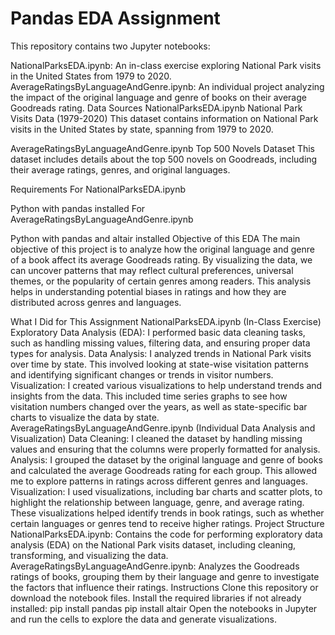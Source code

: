 # Pandas EDA Assignment

This repository contains two Jupyter notebooks:

NationalParksEDA.ipynb: An in-class exercise exploring National Park visits in the United States from 1979 to 2020.
AverageRatingsByLanguageAndGenre.ipynb: An individual project analyzing the impact of the original language and genre of books on their average Goodreads rating.
Data Sources
NationalParksEDA.ipynb
National Park Visits Data (1979-2020)
This dataset contains information on National Park visits in the United States by state, spanning from 1979 to 2020.

AverageRatingsByLanguageAndGenre.ipynb
Top 500 Novels Dataset
This dataset includes details about the top 500 novels on Goodreads, including their average ratings, genres, and original languages.

Requirements
For NationalParksEDA.ipynb

Python with pandas installed
For AverageRatingsByLanguageAndGenre.ipynb

Python with pandas and altair installed
Objective of this EDA
The main objective of this project is to analyze how the original language and genre of a book affect its average Goodreads rating. By visualizing the data, we can uncover patterns that may reflect cultural preferences, universal themes, or the popularity of certain genres among readers. This analysis helps in understanding potential biases in ratings and how they are distributed across genres and languages.

What I Did for This Assignment
NationalParksEDA.ipynb (In-Class Exercise)
Exploratory Data Analysis (EDA): I performed basic data cleaning tasks, such as handling missing values, filtering data, and ensuring proper data types for analysis.
Data Analysis: I analyzed trends in National Park visits over time by state. This involved looking at state-wise visitation patterns and identifying significant changes or trends in visitor numbers.
Visualization: I created various visualizations to help understand trends and insights from the data. This included time series graphs to see how visitation numbers changed over the years, as well as state-specific bar charts to visualize the data by state.
AverageRatingsByLanguageAndGenre.ipynb (Individual Data Analysis and Visualization)
Data Cleaning: I cleaned the dataset by handling missing values and ensuring that the columns were properly formatted for analysis.
Analysis: I grouped the dataset by the original language and genre of books and calculated the average Goodreads rating for each group. This allowed me to explore patterns in ratings across different genres and languages.
Visualization: I used visualizations, including bar charts and scatter plots, to highlight the relationship between language, genre, and average rating. These visualizations helped identify trends in book ratings, such as whether certain languages or genres tend to receive higher ratings.
Project Structure
NationalParksEDA.ipynb: Contains the code for performing exploratory data analysis (EDA) on the National Park visits dataset, including cleaning, transforming, and visualizing the data.
AverageRatingsByLanguageAndGenre.ipynb: Analyzes the Goodreads ratings of books, grouping them by their language and genre to investigate the factors that influence their ratings.
Instructions
Clone this repository or download the notebook files.
Install the required libraries if not already installed:
pip install pandas
pip install altair
Open the notebooks in Jupyter and run the cells to explore the data and generate visualizations.
